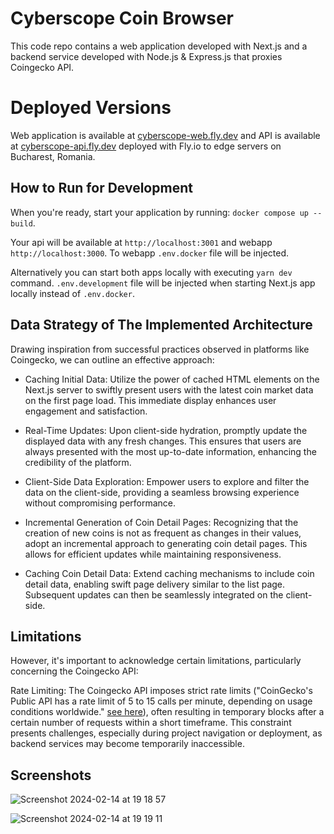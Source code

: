 # Cyberscope Coin Browser

This code repo contains a web application developed with Next.js and a backend service developed with Node.js & Express.js that proxies Coingecko API.

# Deployed Versions

Web application is available at [cyberscope-web.fly.dev](https://cyberscope-web.fly.dev) and API is available at [cyberscope-api.fly.dev](https://cyberscope-api.fly.dev) deployed with Fly.io to edge servers on Bucharest, Romania.

## How to Run for Development

When you're ready, start your application by running:
`docker compose up --build`.

Your api will be available at `http://localhost:3001` and webapp `http://localhost:3000`. To webapp `.env.docker` file will be injected.

Alternatively you can start both apps locally with executing `yarn dev` command. `.env.development` file will be injected when starting Next.js app locally instead of `.env.docker`.

## Data Strategy of The Implemented Architecture

Drawing inspiration from successful practices observed in platforms like Coingecko, we can outline an effective approach:

- Caching Initial Data: Utilize the power of cached HTML elements on the Next.js server to swiftly present users with the latest coin market data on the first page load. This immediate display enhances user engagement and satisfaction.

- Real-Time Updates: Upon client-side hydration, promptly update the displayed data with any fresh changes. This ensures that users are always presented with the most up-to-date information, enhancing the credibility of the platform.

- Client-Side Data Exploration: Empower users to explore and filter the data on the client-side, providing a seamless browsing experience without compromising performance.

- Incremental Generation of Coin Detail Pages: Recognizing that the creation of new coins is not as frequent as changes in their values, adopt an incremental approach to generating coin detail pages. This allows for efficient updates while maintaining responsiveness.

- Caching Coin Detail Data: Extend caching mechanisms to include coin detail data, enabling swift page delivery similar to the list page. Subsequent updates can then be seamlessly integrated on the client-side.

## Limitations

However, it's important to acknowledge certain limitations, particularly concerning the Coingecko API:

Rate Limiting: The Coingecko API imposes strict rate limits ("CoinGecko's Public API has a rate limit of 5 to 15 calls per minute, depending on usage conditions worldwide." [see here](https://support.coingecko.com/hc/en-us/articles/4538771776153-What-is-the-rate-limit-for-CoinGecko-API-public-plan#:~:text=CoinGecko's%20Public%20API%20has%20a,depending%20on%20usage%20conditions%20worldwide.)), often resulting in temporary blocks after a certain number of requests within a short timeframe. This constraint presents challenges, especially during project navigation or deployment, as backend services may become temporarily inaccessible.

## Screenshots

![Screenshot 2024-02-14 at 19 18 57](https://github.com/ogous/cyberscope/assets/47118973/80e26786-f3fa-41e3-a27c-c53a8af6a45c)

![Screenshot 2024-02-14 at 19 19 11](https://github.com/ogous/cyberscope/assets/47118973/a81b531d-5eed-4480-bf1e-dc7c1ddaa430)
